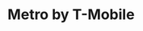---
title: "Metro by T-Mobile"
url: /indianapolis/metro-by-t-mobile-east-10th-street/
shop: Handy
---